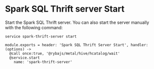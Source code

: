 
# Spark SQL Thrift server Start

Start the Spark SQL Thrift server. You can also start the server manually with the
following command:

```
service spark-thrift-server start
```

    module.exports = header: 'Spark SQL Thrift Server Start', handler: (options) ->
      @call once:true, '@rybajs/metal/hive/hcatalog/wait'
      @service.start
        name: 'spark-thrift-server'

